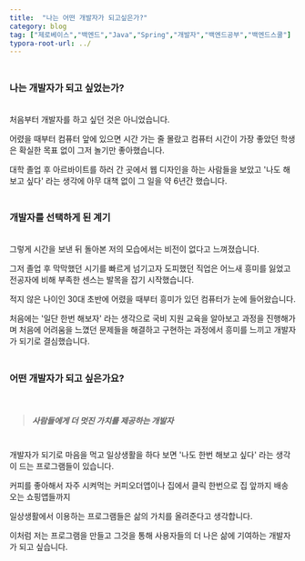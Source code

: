 ```yaml
---
title:  "나는 어떤 개발자가 되고싶은가?"
category: blog
tag: ["제로베이스","백엔드","Java","Spring","개발자","백엔드공부","백엔드스쿨"]
typora-root-url: ../
---
```




### 



### <br>나는 개발자가 되고 싶었는가? 

<br>처음부터 개발자를 하고 싶던 것은 아니었습니다. 

어렸을 때부터 컴퓨터 앞에 있으면 시간 가는 줄 몰랐고 컴퓨터 시간이 가장 좋았던 학생은 확실한 목표 없이 그저 놀기만 좋아했습니다.

대학 졸업 후 아르바이트를 하러 간 곳에서 웹 디자인을 하는 사람들을 보았고 '나도 해보고 싶다' 라는 생각에 아무 대책 없이 그 일을 약 6년간 했습니다.



### <br>개발자를 선택하게 된 계기

<br>그렇게 시간을 보낸 뒤 돌아본 저의 모습에서는 비전이 없다고 느껴졌습니다.

그저 졸업 후 막막했던 시기를 빠르게 넘기고자 도피했던 직업은 어느새 흥미를 잃었고 전공자에 비해 부족한 센스는 발목을 잡기 시작했습니다.

적지 않은 나이인 30대 초반에 어렸을 때부터 흥미가 있던 컴퓨터가 눈에 들어왔습니다.

처음에는 '일단 한번 해보자' 라는 생각으로 국비 지원 교육을 알아보고 과정을 진행해가며 처음에 어려움을 느꼈던 문제들을 해결하고 구현하는 과정에서 흥미를 느끼고 개발자가 되기로 결심했습니다.



### <br>어떤 개발자가 되고 싶은가요?

<br>

> ##### 사람들에게 더 멋진 가치를 제공하는 개발자

<br>개발자가 되기로 마음을 먹고 일상생활을 하다 보면 '나도 한번 해보고 싶다' 라는 생각이 드는 프로그램들이 있습니다.

커피를 좋아해서 자주 시켜먹는 커피오더앱이나 집에서 클릭 한번으로 집 앞까지 배송 오는 쇼핑앱들까지

일상생활에서 이용하는 프로그램들은 삶의 가치를 올려준다고 생각합니다.

이처럼 저는 프로그램을 만들고 그것을 통해 사용자들의 더 나은 삶에 기여하는 개발자가 되고 싶습니다.
